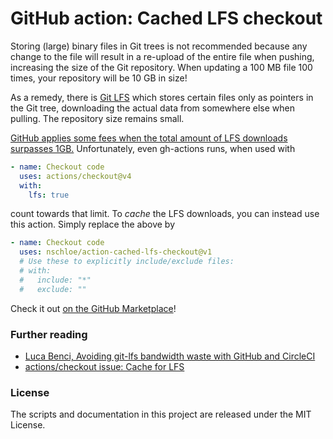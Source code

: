 # GitHub action: Cached LFS checkout

Storing (large) binary files in Git trees is not recommended because any change to the
file will result in a re-upload of the entire file when pushing, increasing the size of
the Git repository. When updating a 100 MB file 100 times, your repository will be 10 GB
in size!

As a remedy, there is [Git LFS](https://git-lfs.github.com/) which stores certain files
only as pointers in the Git tree, downloading the actual data from somewhere else when
pulling. The repository size remains small.

[GitHub applies some fees when the total amount of LFS downloads surpasses
1GB.](https://github.com/github/roadmap/issues/237) Unfortunately, even gh-actions runs,
when used with

```yaml
- name: Checkout code
  uses: actions/checkout@v4
  with:
    lfs: true
```

count towards that limit. To _cache_ the LFS downloads, you can instead use this action.
Simply replace the above by

```yaml
- name: Checkout code
  uses: nschloe/action-cached-lfs-checkout@v1
  # Use these to explicitly include/exclude files:
  # with:
  #   include: "*"
  #   exclude: ""
```

Check it out [on the GitHub
Marketplace](https://github.com/marketplace/actions/cached-lfs-checkout)!

### Further reading

- [Luca Benci, Avoiding git-lfs bandwidth waste with GitHub and
  CircleCI](https://www.develer.com/en/avoiding-git-lfs-bandwidth-waste-with-github-and-circleci/)
- [actions/checkout issue: Cache for
  LFS](https://github.com/actions/checkout/issues/165)

### License

The scripts and documentation in this project are released under the MIT License.
